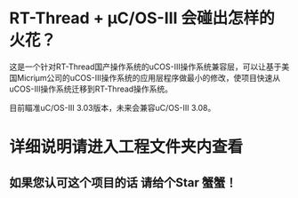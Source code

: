 # RT-Thread + μC/OS-Ⅲ 会碰出怎样的火花？
这是一个针对RT-Thread国产操作系统的uCOS-Ⅲ操作系统兼容层，可以让基于美国Micriμm公司的uCOS-Ⅲ操作系统的应用层程序做最小的修改，使项目快速从uCOS-Ⅲ操作系统迁移到RT-Thread操作系统。

目前瞄准uC/OS-Ⅲ 3.03版本，未来会兼容uC/OS-Ⅲ 3.08。 



# 详细说明请进入工程文件夹内查看


## 如果您认可这个项目的话 请给个Star 蟹蟹！